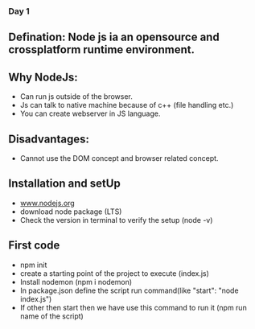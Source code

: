 ### Day 1

## Defination: Node js ia an opensource and crossplatform runtime environment.

## Why NodeJs: 

- Can run js outside of the browser.
- Js can talk to native machine because of c++ (file handling etc.)
- You can create webserver in JS language.

## Disadvantages:

- Cannot use the DOM concept and browser related concept.
  
## Installation and setUp

- www.nodejs.org
- download node package (LTS)
- Check the version in terminal to verify the setup (node -v)

## First code

- npm init
- create a starting point of the project to execute (index.js)
- Install nodemon (npm i nodemon)
- In package.json define the script run command(like "start": "node index.js")
- If other then start then we have use this command to run it (npm run name of the script)